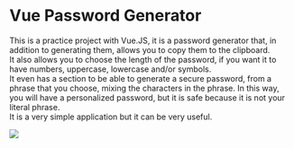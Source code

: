 # Vue Password Generator

This is a practice project with Vue.JS, it is a password generator that, in addition to generating them, allows you to copy them to the clipboard. </br>It also allows you to choose the length of the password, if you want it to have numbers, uppercase, lowercase and/or symbols. </br>It even has a section to be able to generate a secure password, from a phrase that you choose, mixing the characters in the phrase. In this way, you will have a personalized password, but it is safe because it is not your literal phrase. </br>It is a very simple application but it can be very useful.

![](https://github.com/titoworlddev/password-generator)

